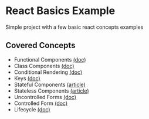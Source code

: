 # React Basics Example

Simple project with a few basic react concepts examples

## Covered Concepts

- Functional Components [(doc)](https://reactjs.org/docs/components-and-props.html#function-and-class-components)
- Class Components [(doc)](https://reactjs.org/docs/components-and-props.html#function-and-class-components)
- Conditional Rendering [(doc)](https://reactjs.org/docs/conditional-rendering.html)
- Keys [(doc)](https://reactjs.org/docs/lists-and-keys.html)
- Stateful Components [(article)](https://programmingwithmosh.com/javascript/stateful-stateless-components-react/)
- Stateless Components [(article)](https://programmingwithmosh.com/javascript/stateful-stateless-components-react/)
- Uncontrolled Forms [(doc)](https://reactjs.org/docs/uncontrolled-components.html)
- Controlled Form [(doc)](https://reactjs.org/docs/forms.html#controlled-components)
- Lifecycle [(doc)](https://reactjs.org/docs/react-component.html#the-component-lifecycle)